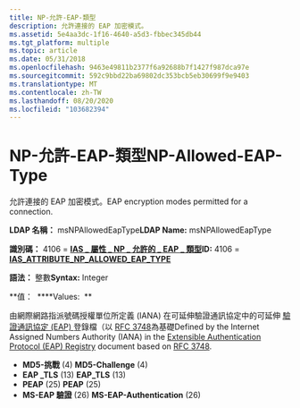 ```yaml
---
title: NP-允許-EAP-類型
description: 允許連接的 EAP 加密模式。
ms.assetid: 5e4aa3dc-1f16-4640-a5d3-fbbec345db44
ms.tgt_platform: multiple
ms.topic: article
ms.date: 05/31/2018
ms.openlocfilehash: 9463e49811b2377f6a92688b7f1427f987dca97e
ms.sourcegitcommit: 592c9bbd22ba69802dc353bcb5eb30699f9e9403
ms.translationtype: MT
ms.contentlocale: zh-TW
ms.lasthandoff: 08/20/2020
ms.locfileid: "103682394"
---
```

# <a name="np-allowed-eap-type"></a><span data-ttu-id="8901b-103">NP-允許-EAP-類型</span><span class="sxs-lookup"><span data-stu-id="8901b-103">NP-Allowed-EAP-Type</span></span>

<span data-ttu-id="8901b-104">允許連接的 EAP 加密模式。</span><span class="sxs-lookup"><span data-stu-id="8901b-104">EAP encryption modes permitted for a connection.</span></span>

<span data-ttu-id="8901b-105">**LDAP 名稱：** msNPAllowedEapType</span><span class="sxs-lookup"><span data-stu-id="8901b-105">**LDAP Name:** msNPAllowedEapType</span></span>

<span data-ttu-id="8901b-106">**識別碼：** 4106 = [ **IAS \_ 屬性 \_ NP \_ 允許的 \_ EAP \_ 類型**](/windows/desktop/api/sdoias/ne-sdoias-attributeid)</span><span class="sxs-lookup"><span data-stu-id="8901b-106">**ID:** 4106 = [**IAS\_ATTRIBUTE\_NP\_ALLOWED\_EAP\_TYPE**](/windows/desktop/api/sdoias/ne-sdoias-attributeid)</span></span>

<span data-ttu-id="8901b-107">**語法：** 整數</span><span class="sxs-lookup"><span data-stu-id="8901b-107">**Syntax:** Integer</span></span>

<span data-ttu-id="8901b-108">**值：  **</span><span class="sxs-lookup"><span data-stu-id="8901b-108">**Values:  **</span></span>

<span data-ttu-id="8901b-109">由網際網路指派號碼授權單位所定義 (IANA) 在可延伸驗證通訊協定中的可延伸 [驗證通訊協定 (EAP) ](https://www.iana.org/assignments/eap-numbers) 登錄檔（以 [RFC 3748](https://www.ietf.org/rfc/rfc3748.txt)為基礎</span><span class="sxs-lookup"><span data-stu-id="8901b-109">Defined by the Internet Assigned Numbers Authority (IANA) in the [Extensible Authentication Protocol (EAP) Registry](https://www.iana.org/assignments/eap-numbers) document based on [RFC 3748](https://www.ietf.org/rfc/rfc3748.txt).</span></span>

-   <span data-ttu-id="8901b-110">**MD5-挑戰** (4) </span><span class="sxs-lookup"><span data-stu-id="8901b-110">**MD5-Challenge** (4)</span></span>
-   <span data-ttu-id="8901b-111">**EAP \_TLS** (13) </span><span class="sxs-lookup"><span data-stu-id="8901b-111">**EAP\_TLS** (13)</span></span>
-   <span data-ttu-id="8901b-112">**PEAP** (25) </span><span class="sxs-lookup"><span data-stu-id="8901b-112">**PEAP** (25)</span></span>
-   <span data-ttu-id="8901b-113">**MS-EAP 驗證** (26) </span><span class="sxs-lookup"><span data-stu-id="8901b-113">**MS-EAP-Authentication** (26)</span></span>

 

 